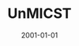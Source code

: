 ---
# name of the software
title: UnMICST
# summary of the tool
description: |
    Universal Models for Identifying Cells and Segmenting Tissue

    Nuclei segmentation, especially for tissues, is a challenging and unsolved
    problem. Convolutional neural networks are particularly well-suited for this
    task: separating the foreground class (nuclei pixels) from the background
    class. UnMICST generates probability maps where the intensity at each pixel
    defines how confident the pixel has been correctly classified to the
    aforementioned classes. These maps can make downstream image binarization
    more accurate using tools such as s3segmenter.
    https://github.com/HMS-IDAC/S3segmenter. UnMICST currently uses the UNet
    architecture (Ronneberger et al., 2015) but Mask R-CNN and Pyramid Scene
    Parsing (PSP)Net are coming very soon!

# thumbnail image, can be a logo too
image: software/unmicst-logo.png

# link to the publication
# maybe link to the entry on the publication page?
publication: https://www.biorxiv.org/content/10.1101/2021.04.02.438285v1
# link to github repo
source code: https://github.com/HMS-IDAC/unmicst
# link to micro-site
documentation: 

# for sorting purpose
date: 2001-01-01
---